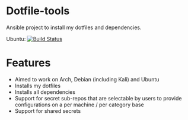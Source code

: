 # Dotfile-tools
Ansible project to install my dotfiles and dependencies.

Ubuntu: [![Build Status](https://travis-ci.org/three0nef0ur/Dotfile-tools.png?branch=master)](https://travis-ci.org/three0nef0ur/Dotfile-tools)

# Features
- Aimed to work on Arch, Debian (including Kali) and Ubuntu
- Installs my dotfiles
- Installs all dependencies
- Support for secret sub-repos that are selectable by users to provide configurations on a per machine / per category base
- Support for shared secrets

